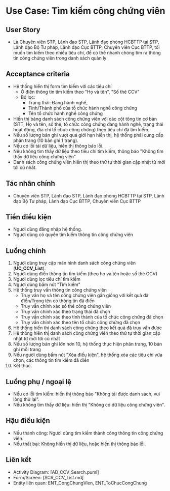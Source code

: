 # Use Case: Tìm kiếm công chứng viên

## User Story
- Là Chuyên viên STP, Lãnh đạo STP, Lãnh đạo phòng HCBTTP tại STP, Lãnh đạo Bộ Tư pháp, Lãnh đạo Cục BTTP, Chuyên viên Cục BTTP, tôi muốn tìm kiếm theo nhiều tiêu chí, để có thể nhanh chóng tìm ra thông tin công chứng viên trong danh sách quản ly

## Acceptance criteria
- Hệ thống hiển thị form tìm kiếm với các tiêu chí
    - Ô điền thông tin tìm kiếm theo "Họ và tên", "Số thẻ CCV"
    - Bộ lọc:
        - Trạng thái: Đang hành nghề, 
        - Tỉnh/Thành phố của tổ chức hành nghề công chứng
        - Tên tổ chức hành nghề công chứng
- Hiển thị bảng danh sách công chứng viên với các cột tông tin cơ bản (STT, Họ và tên, số thẻ, tổ chức công chứng đang hành nghề, trạng thái hoạt động, địa chỉ tổ chức công chứng) theo tiêu chí đã tìm kiếm.
- Nếu số lượng bản ghi vượt quá giới hạn hiển thị, hệ thống phải cung cấp phân trang (10 bản ghi 1 trang).
- Nếu có lỗi tải dữ liệu, hiển thị thông báo lỗi.
- Nếu không tìm thấy dữ liệu theo tiêu chí tìm kiếm, thông báo "Không tìm thấy dữ liệu công chứng viên"
- Danh sách công chứng viên hiển thị theo thứ tự thời gian cập nhật từ mới tới cũ nhất.

## Tác nhân chính
- Chuyên viên STP, Lãnh đạo STP, Lãnh đạo phòng HCBTTP tại STP, Lãnh đạo Bộ Tư pháp, Lãnh đạo Cục BTTP, Chuyên viên Cục BTTP

## Tiền điều kiện
- Người dùng đăng nhập hệ thống.
- Người dùng có quyền tìm kiếm thông tin công chứng viên

## Luồng chính
1. Người dùng truy cập màn hình danh sách công chứng viên (**UC_CCV_List**).
2. Người dùng điền thông tin tìm kiếm (theo họ và tên hoặc số thẻ CCV)
3. Người dùng lọc tiêu chí tìm kiếm
4. Người dùng bấm nút "Tìm kiếm"
5. Hệ thống truy vấn thông tin công chứng viên
    - Truy vấn họ và tên công chứng viên gần giống với kết quả đã điền/Trong tên có thông tin đã điền
    - Truy vấn chính xác số thẻ công chứng viên
    - Truy vấn chính xác theo trạng thái đã chọn
    - Truy vấn chính xác theo tỉnh thành của tổ chức công chứng đã chọn
    - Truy vấn chính xác theo tên tổ chức công chứng đã chọn
6. Hệ thống hiển thị danh sách công chứng theo kết quả đã truy vấn được
7. Hệ thống hiển thị danh sách công chứng viên theo thứ tự thời gian cập nhật từ mới tới cũ nhất
8. Nếu số lượng bản ghi lớn hơn 10, hệ thống thực hiện phân trang, 10 bản ghi mỗi trang
9. Nếu người dùng bấm nút "Xóa điều kiện", hệ thống xóa các tiêu chí vừa chọn, các thông tin tìm kiếm đã điền
10. Kết thúc.

## Luồng phụ / ngoại lệ
- Nếu có lỗi tìm kiếm: hiển thị thông báo "Không tải được danh sách, vui lòng thử lại".
- Nếu không tìm thấy dữ liệu: hiển thị "Không có dữ liệu công chứng viên".

## Hậu điều kiện
- Nếu thành công: Người dùng tìm kiếm thành công thông tin công chứng viên.
- Nếu thất bại: Không hiển thị dữ liệu, hoặc hiển thị thông báo lỗi.

## Liên kết
- Activity Diagram: [AD_CCV_Search.puml]
- Form/Screen: [SCR_CCV_List.md]
- Entity liên quan: ENT_CongChungVien, ENT_ToChucCongChung
